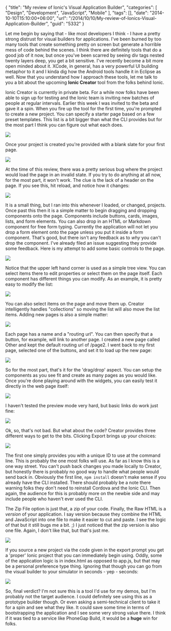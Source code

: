 {
	"title": "My review of Ionic's Visual Application Builder",
	"categories": [
		"Design",
		"Development",
		"JavaScript",
		"Mobile"
	],
	"tags": [],
	"date": "2014-10-10T15:10:00+06:00",
	"url": "/2014/10/10/My-review-of-Ionics-Visual-Application-Builder",
	"guid": "5332"
}

<p>
Let me begin by saying that - like most developers I think - I have a pretty strong distrust for visual builders for applications. I've been burned by too many tools that create something pretty on screen but generate a horrible mess of code behind the scenes. I think there are definitely tools that do a good job of it now, but once you've been scarred by seeing div tags nested twenty layers deep, you get a bit sensitive. I've recently become a bit more open minded about it. XCode, in general, has a very powerful UI building metaphor to it and I kinda dig how the Android tools handle it in Eclipse as well. Now that you understand how I approach these tools, let me talk to you a bit about the upcoming <strong>Ionic Creator</strong> tool from the folks behind Ionic.
</p>
<!--more-->
<p>
Ionic Creator is currently in private beta. For a while now folks have been able to sign up for testing and the Ionic team is inviting new batches of people at regular intervals. Earlier this week I was invited to the beta and gave it a spin. When you fire up the tool for the first time, you're prompted to create a new project. You can specify a starter page based on a few preset templates. This list is a bit bigger than what the CLI provides but for the most part I think you can figure out what each does.
</p>

<p>
<img src="/images/icreview/1.png" class="bthumb">
</p>

<p>
Once your project is created you're provided with a blank slate for your first page. 
</p>

<p>
<img src="/images/icreview/2.png" class="bthumb">
</p>

<p>
At the time of this review, there was a pretty serious bug where the project would load the page in an invalid state. If you try to do anything at all now, for the most part, it won't work. The clue is the lack of a header on the page. If you see this, hit reload, and notice how it changes:
</p>

<p>
<img src="/images/icreview/3.png" class="bthumb">
</p>

<p>
It is a small thing, but I ran into this whenever I loaded, or changed, projects. Once past this then it is a simple matter to begin dragging and dropping components onto the page. Components include buttons, cards, images, lists, and form elements. You can also drop in an HTML or Markdown component for free form typing. Currently the application will not let you drop a form element onto the page unless you put it inside a form component. That's good, but there isn't any feedback as to <i>why</i> you can't drop the component. I've already filed an issue suggesting they provide some feedback. Here is my attempt to add some basic controls to the page.
</p>

<p>
<img src="/images/icreview/4.png" class="bthumb">
</p>

<p>
Notice that the upper left hand corner is used as a simple tree view. You can select items there to edit properties or select them on the page itself. Each component has different things you can modify. As an example, it is pretty easy to modify the list:
</p>


<p>
<img src="/images/icreview/5.png" class="bthumb">
</p>

<p>
You can also select items on the page and move them up. Creator intelligently handles "collections" so moving the list will also move the list items. Adding new pages is also a simple matter:
</p>

<p>
<img src="/images/icreview/6.png" class="bthumb">
</p>

<p>
Each page has a name and a "routing url". You can then specify that a button, for example, will link to another page. I created a new page called Other and kept the default routing url of /page2. I went back to my first page, selected one of the buttons, and set it to load up the new page:
</p>

<p>
<img src="/images/icreview/7.png" class="bthumb">
</p>

<p>
So for the most part, that's it for the 'drag/drop' aspect. You can setup the components as you see fit and create as many pages as you would like. Once you're done playing around with the widgets, you can easily test it directly in the web page itself:
</p>

<p>
<img src="/images/icreview/8.png" class="bthumb">
</p>

<p>
I haven't tested the preview mode very hard, but basic links do work just fine:
</p>

<p>
<img src="/images/icreview/9.png" class="bthumb">
</p>

<p>
Ok, so, that's not bad. But what about the code? Creator provides three different ways to get to the bits. Clicking Export brings up your choices:
</p>

<p>
<img src="/images/icreview/10.png" class="bthumb">
</p>

<p>
The first one simply provides you with a unique ID to use at the command line. This is probably the one most folks will use. As far as I know this is a one way street. You can't push back changes you made locally to Creator, but honestly there is probably no good way to handle what people would send back in. Obviously the first line, <code>npm install</code> doesn't make sense if you already have the CLI installed. There should probably be a note there warning folks they don't need to reinstall Cordova and the Ionic CLI. Then again, the audience for this is probably more on the newbie side and may include people who haven't ever used the CLI.
</p>

<p>
The Zip File option is just that, a zip of your code. Finally, the Raw HTML is a <i>version</i> of your application. I say version because they combine the HTML and JavaScript into one file to make it easier to cut and paste. I see the logic of that but it still bugs me a bit. ;) I just noticed that the zip version is also one file. Again, I don't like that, but that's just me.
</p>

<p>
<img src="/images/icreview/11.png" class="bthumb">
</p>

<p>
If you source a new project via the code given in the export prompt you get a 'proper' Ionic project that you can immediately begin using. Oddly, some of the application logic is in index.html as opposed to app.js, but that may be a personal preference type thing. Ignoring that though you can go from the visual builder to your simulator in seconds - yep - seconds:
</p>

<p>
<img src="/images/icreview/12.png" class="bthumb">
</p>


<p>
So, final verdict? I'm not sure this is a tool I'd use for my demos, but I'm probably not the target audience. I could definitely see using this as a prototype builder though. Or even asking a semi-technical client to take it for a spin and see what they like. It could save some time in terms of bootstrapping the application and I see some very strong value there. I think if it was tied to a service like PhoneGap Build, it would be a <strong>huge</strong> win for folks. 
</p>